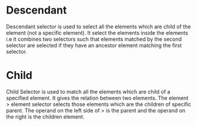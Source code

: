 # Descendant
Descendant selector is used to select all the elements which are child of the element (not a specific element). It select the elements inside the elements i.e it combines two selectors such that elements matched by the second selector are selected if they have an ancestor element matching the first selector.
# Child
Child Selector is used to match all the elements which are child of a specified element. It gives the relation between two elements. The element > element selector selects those elements which are the children of specific parent. The operand on the left side of > is the parent and the operand on the right is the children element.